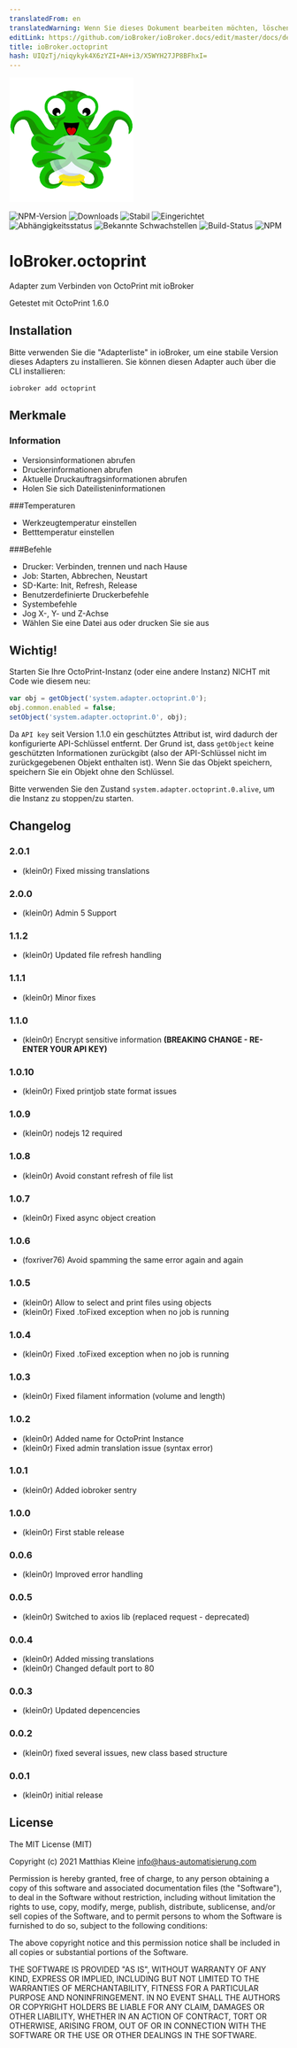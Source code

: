 ```yaml
---
translatedFrom: en
translatedWarning: Wenn Sie dieses Dokument bearbeiten möchten, löschen Sie bitte das Feld "translationsFrom". Andernfalls wird dieses Dokument automatisch erneut übersetzt
editLink: https://github.com/ioBroker/ioBroker.docs/edit/master/docs/de/adapterref/iobroker.octoprint/README.md
title: ioBroker.octoprint
hash: UIQzTj/niqykyk4X6zYZI+AH+i3/X5WYH27JP8BFhxI=
---
```

![Logo](../../../en/adapterref/iobroker.octoprint/admin/octoprint.png)

![NPM-Version](http://img.shields.io/npm/v/iobroker.octoprint.svg)
![Downloads](https://img.shields.io/npm/dm/iobroker.octoprint.svg)
![Stabil](http://iobroker.live/badges/octoprint-stable.svg)
![Eingerichtet](http://iobroker.live/badges/octoprint-installed.svg)
![Abhängigkeitsstatus](https://img.shields.io/david/klein0r/iobroker.octoprint.svg)
![Bekannte Schwachstellen](https://snyk.io/test/github/klein0r/ioBroker.octoprint/badge.svg)
![Build-Status](http://img.shields.io/travis/klein0r/ioBroker.octoprint.svg)
![NPM](https://nodei.co/npm/iobroker.octoprint.png?downloads=true)

# IoBroker.octoprint
Adapter zum Verbinden von OctoPrint mit ioBroker

Getestet mit OctoPrint 1.6.0

## Installation
Bitte verwenden Sie die "Adapterliste" in ioBroker, um eine stabile Version dieses Adapters zu installieren. Sie können diesen Adapter auch über die CLI installieren:

```
iobroker add octoprint
```

## Merkmale
### Information
- Versionsinformationen abrufen
- Druckerinformationen abrufen
- Aktuelle Druckauftragsinformationen abrufen
- Holen Sie sich Dateilisteninformationen

###Temperaturen
- Werkzeugtemperatur einstellen
- Betttemperatur einstellen

###Befehle
- Drucker: Verbinden, trennen und nach Hause
- Job: Starten, Abbrechen, Neustart
- SD-Karte: Init, Refresh, Release
- Benutzerdefinierte Druckerbefehle
- Systembefehle
- Jog X-, Y- und Z-Achse
- Wählen Sie eine Datei aus oder drucken Sie sie aus

## Wichtig!
Starten Sie Ihre OctoPrint-Instanz (oder eine andere Instanz) NICHT mit Code wie diesem neu:

```javascript
var obj = getObject('system.adapter.octoprint.0');
obj.common.enabled = false;
setObject('system.adapter.octoprint.0', obj);
```

Da `API key` seit Version 1.1.0 ein geschütztes Attribut ist, wird dadurch der konfigurierte API-Schlüssel entfernt. Der Grund ist, dass `getObject` keine geschützten Informationen zurückgibt (also der API-Schlüssel nicht im zurückgegebenen Objekt enthalten ist). Wenn Sie das Objekt speichern, speichern Sie ein Objekt ohne den Schlüssel.

Bitte verwenden Sie den Zustand `system.adapter.octoprint.0.alive`, um die Instanz zu stoppen/zu starten.

## Changelog

### 2.0.1

* (klein0r) Fixed missing translations

### 2.0.0

* (klein0r) Admin 5 Support

### 1.1.2

* (klein0r) Updated file refresh handling

### 1.1.1

* (klein0r) Minor fixes

### 1.1.0

* (klein0r) Encrypt sensitive information **(BREAKING CHANGE - RE-ENTER YOUR API KEY)**

### 1.0.10

* (klein0r) Fixed printjob state format issues

### 1.0.9

* (klein0r) nodejs 12 required

### 1.0.8

* (klein0r) Avoid constant refresh of file list

### 1.0.7

* (klein0r) Fixed async object creation

### 1.0.6

* (foxriver76) Avoid spamming the same error again and again

### 1.0.5

* (klein0r) Allow to select and print files using objects
* (klein0r) Fixed .toFixed exception when no job is running

### 1.0.4

* (klein0r) Fixed .toFixed exception when no job is running

### 1.0.3

* (klein0r) Fixed filament information (volume and length)

### 1.0.2

* (klein0r) Added name for OctoPrint Instance
* (klein0r) Fixed admin translation issue (syntax error)

### 1.0.1

* (klein0r) Added iobroker sentry

### 1.0.0

* (klein0r) First stable release

### 0.0.6

* (klein0r) Improved error handling

### 0.0.5

* (klein0r) Switched to axios lib (replaced request - deprecated)

### 0.0.4

* (klein0r) Added missing translations
* (klein0r) Changed default port to 80

### 0.0.3

* (klein0r) Updated depencencies

### 0.0.2

* (klein0r) fixed several issues, new class based structure

### 0.0.1

* (klein0r) initial release

## License

The MIT License (MIT)

Copyright (c) 2021 Matthias Kleine <info@haus-automatisierung.com>

Permission is hereby granted, free of charge, to any person obtaining a copy
of this software and associated documentation files (the "Software"), to deal
in the Software without restriction, including without limitation the rights
to use, copy, modify, merge, publish, distribute, sublicense, and/or sell
copies of the Software, and to permit persons to whom the Software is
furnished to do so, subject to the following conditions:

The above copyright notice and this permission notice shall be included in
all copies or substantial portions of the Software.

THE SOFTWARE IS PROVIDED "AS IS", WITHOUT WARRANTY OF ANY KIND, EXPRESS OR
IMPLIED, INCLUDING BUT NOT LIMITED TO THE WARRANTIES OF MERCHANTABILITY,
FITNESS FOR A PARTICULAR PURPOSE AND NONINFRINGEMENT. IN NO EVENT SHALL THE
AUTHORS OR COPYRIGHT HOLDERS BE LIABLE FOR ANY CLAIM, DAMAGES OR OTHER
LIABILITY, WHETHER IN AN ACTION OF CONTRACT, TORT OR OTHERWISE, ARISING FROM,
OUT OF OR IN CONNECTION WITH THE SOFTWARE OR THE USE OR OTHER DEALINGS IN
THE SOFTWARE.